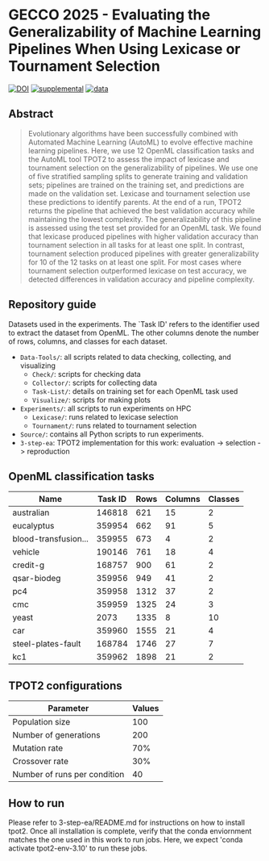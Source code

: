 # GECCO 2025 - Evaluating the Generalizability of Machine Learning Pipelines When Using Lexicase or Tournament Selection

[![DOI](https://zenodo.org/badge/DOI/10.5281/zenodo.15171303.svg)](https://doi.org/10.5281/zenodo.15171303)
[![supplemental](https://img.shields.io/badge/go_to-supplementary_material-98111e)](https://jgh9094.github.io/lexidate-holdout-analysis/Supplementary-Material/)
[![data](https://img.shields.io/badge/go_to-data-9807FF)](https://osf.io/ve9w6/)

## Abstract

> Evolutionary algorithms have been successfully combined with Automated Machine Learning (AutoML) to evolve effective machine learning pipelines.
Here, we use 12 OpenML classification tasks and the AutoML tool TPOT2 to assess the impact of lexicase and tournament selection on the generalizability of pipelines.
We use one of five stratified sampling splits to generate training and validation sets; pipelines are trained on the training set, and predictions are made on the validation set.
Lexicase and tournament selection use these predictions to identify parents.
At the end of a run, TPOT2 returns the pipeline that achieved the best validation accuracy while maintaining the lowest complexity.
The generalizability of this pipeline is assessed using the test set provided for an OpenML task.
We found that lexicase produced pipelines with higher validation accuracy than tournament selection in all tasks for at least one split.
In contrast, tournament selection produced pipelines with greater generalizability for 10 of the 12 tasks on at least one split.
For most cases where tournament selection outperformed lexicase on test accuracy, we detected differences in validation accuracy and pipeline complexity.

## Repository guide

Datasets used in the experiments. The `Task ID' refers to the identifier used to extract the dataset from OpenML. The other columns denote the number of rows, columns, and classes for each dataset.

- `Data-Tools/`: all scripts related to data checking, collecting, and visualizing
  - `Check/`: scripts for checking data
  - `Collector/`: scripts for collecting data
  - `Task-List/`: details on training set for each OpenML task used
  - `Visualize/`: scripts for making plots
- `Experiments/`: all scripts to run experiments on HPC
  - `Lexicase/`: runs related to lexicase selection
  - `Tournament/`: runs related to tournament selection
- `Source/`: contains all Python scripts to run experiments.
- `3-step-ea`: TPOT2 implementation for this work: evaluation -> selection -> reproduction


## OpenML classification tasks

| Name                    | Task ID | Rows | Columns | Classes |
|-------------------------|---------|------|---------|---------|
| australian              | 146818  | 621  | 15      | 2       |
| eucalyptus              | 359954  | 662  | 91      | 5       |
| blood-transfusion...    | 359955  | 673  | 4       | 2       |
| vehicle                 | 190146  | 761  | 18      | 4       |
| credit-g                | 168757  | 900  | 61      | 2       |
| qsar-biodeg             | 359956  | 949  | 41      | 2       |
| pc4                     | 359958  | 1312 | 37      | 2       |
| cmc                     | 359959  | 1325 | 24      | 3       |
| yeast                   | 2073    | 1335 | 8       | 10      |
| car                     | 359960  | 1555 | 21      | 4       |
| steel-plates-fault      | 168784  | 1746 | 27      | 7       |
| kc1                     | 359962  | 1898 | 21      | 2       |

## TPOT2 configurations

| Parameter                | Values        |
|--------------------------|---------------|
| Population size          | 100           |
| Number of generations    | 200           |
| Mutation rate            | 70%           |
| Crossover rate           | 30%           |
| Number of runs per condition | 40        |

## How to run

Please refer to 3-step-ea/README.md for instructions on how to install tpot2.
Once all installation is complete, verify that the conda enviornment matches the one used in this work to run jobs.
Here, we expect 'conda activate tpot2-env-3.10' to run these jobs.